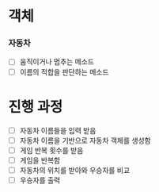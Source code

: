 # 객체

### 자동차

- [ ] 움직이거나 멈추는 메소드
- [ ] 이름의 적합을 판단하는 메소드

# 진행 과정

- [ ] 자동차 이름들을 입력 받음
- [ ] 자동차 이름을 기반으로 자동차 객체를 생성함
- [ ] 게임 반복 횟수를 받음
- [ ] 게임을 반복함
- [ ] 자동차의 위치를 받아와 우승자를 비교
- [ ] 우승자를 출력